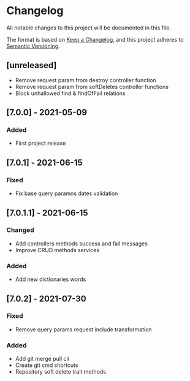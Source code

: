# Changelog

All notable changes to this project will be documented in this file.

The format is based on [Keep a Changelog](https://keepachangelog.com/en/1.0.0/),
and this project adheres to [Semantic Versioning](https://semver.org/spec/v2.0.0.html).

## [unreleased]
- Remove request param from destroy controller function
- Remove request param from softDeletes controller functions
- Block unhallowed find & findOfFail relations

## [7.0.0] - 2021-05-09

### Added

- First project release

## [7.0.1] - 2021-06-15

### Fixed

- Fix base query paramns dates validation

## [7.0.1.1] - 2021-06-15

### Changed

- Add controllers methods success and fail messages
- Improve CRUD methods services

### Added

- Add new dictionaries words

## [7.0.2] - 2021-07-30

### Fixed

- Remove query params request include transformation

### Added

- Add git merge pull cli
- Create git cmd shortcuts
- Repository soft delete trait methods
